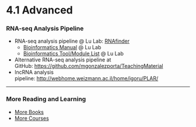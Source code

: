 # 4.1 Advanced


### RNA-seq Analysis Pipeline



* RNA-seq analysis pipeline @ Lu Lab: [RNAfinder](http://bioinformatics.life.tsinghua.edu.cn/new_home/lulab-software/rnafinder.html)
  *  [Bioinformatics Manual](http://www.ncrnalab.org/wiki/index.php/Bioinformatics_Manual) @ Lu Lab
  *  [Bioinformatics Tool/Module List](http://www.ncrnalab.org/wiki/index.php/Research_@_Lu_Lab#in-house_Tools) @ Lu Lab
* Alternative RNA-seq analysis pipeline at GitHub: https://github.com/mgonzalezporta/TeachingMaterial
* lncRNA analysis pipeline: http://webhome.weizmann.ac.il/home/igoru/PLAR/





---

### More Reading and Learning

*  [More Books](http://www.ncrnalab.org/wiki/index.php/Books_for_Bioinformatics_and_Genomics)
*  [More Courses](http://www.ncrnalab.org/wiki/index.php/MOOC) 
